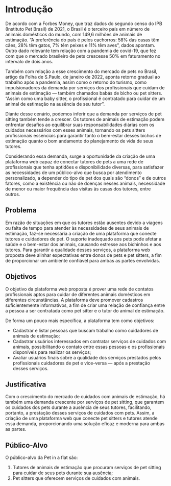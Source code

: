 # Introdução

De acordo com a Forbes Money, que traz dados do segundo censo do IPB (Instituto Pet Brasil) de 2021, o Brasil é o terceiro país em número de animais domésticos do mundo, com 149,6 milhões de animais de estimação. “A preferência do país é pelos cachorros: 58% das casas têm cães, 28% têm gatos, 7% têm peixes e 11% têm aves”, dados apontam. Outro dado relevante tem relação com a pandemia de covid-19, que fez com que o mercado brasileiro de pets crescesse 50% em faturamento no intervalo de dois anos.

Também com relação a esse crescimento do mercado de pets no Brasil, artigo da Folha de S.Paulo, de janeiro de 2022, aponta retorno gradual ao trabalho após a pandemia, assim como o retorno do turismo, como impulsionadores da demanda por serviços dos profissionais que cuidam de animais de estimação — também chamados babás de bicho ou pet sitters. “Assim como uma baby sitter, o profissional é contratado para cuidar de um animal de estimação na ausência de seu tutor”.

Diante desse cenário, podemos inferir que a demanda por serviços de pet sitting também tende a crescer. Os tutores de animais de estimação podem enfrentar desafios ao equilibrar suas responsabilidades diárias com os cuidados necessários com esses animais, tornando os pets sitters profissionais essenciais para garantir tanto o bem-estar desses bichos de estimação quanto o bom andamento do planejamento de vida de seus tutores.

Considerando essa demanda, surge a oportunidade da criação de uma plataforma web capaz de conectar tutores de pets a uma rede de profissionais que tenha aptidões e disponibilidade diversas, para satisfazer as necessidades de um público-alvo que busca por atendimento personalizado, a depender do tipo de pet dos quais são “donos” e de outros fatores, como a existência ou não de doenças nesses animais, necessidade de menor ou maior frequência das visitas às casas dos tutores, entre outros.

## Problema

Em razão de situações em que os tutores estão ausentes devido a viagens ou falta de tempo para atender às necessidades de seus animais de estimação, faz-se necessária a criação de uma plataforma que conecte tutores e cuidadores de pet. O suporte inadequado aos pets pode afetar a saúde e o bem-estar dos animais, causando estresse aos bichinhos e aos tutores. Para garantir a qualidade desses serviços, a plataforma web proposta deve alinhar expectativas entre donos de pets e pet sitters, a fim de proporcionar um ambiente confiável para ambas as partes envolvidas.

## Objetivos

O objetivo da plataforma web proposta é prover uma rede de contatos profissionais aptos para cuidar de diferentes animais domésticos em diferentes circunstâncias. A plataforma deve promover cadastros suficientemente informativos, a fim de criar uma relação de confiança entre a pessoa a ser contratada como pet sitter e o tutor do animal de estimação.

De forma um pouco mais específica, a plataforma tem como objetivos:

- Cadastrar e listar pessoas que buscam trabalho como cuidadores de animais de estimação;
- Cadastrar usuários interessados em contratar serviços de cuidados com animais, possibilitando o contato entre essas pessoas e os profissionais disponíveis para realizar os serviços;
- Avaliar usuários finais sobre a qualidade dos serviços prestados pelos profissionais cuidadores de pet e vice-versa — após a prestação desses serviços.

## Justificativa

Com o crescimento do mercado de cuidados com animais de estimação, há também uma demanda crescente por serviços de pet sitting, que garantem os cuidados dos pets durante a ausência de seus tutores, facilitando, portanto, a
prestação desses serviços de cuidados com pets. Assim, a criação de uma plataforma web que conecte pet sitters e tutores atende essa demanda, proporcionando uma solução eficaz e moderna para ambas as partes.

## Público-Alvo

O público-alvo da Pet in a flat são:
1. Tutores de animais de estimação que procuram serviços de pet sitting para cuidar de seus pets durante sua ausência;
2. Pet sitters que oferecem serviços de cuidados com animais.

